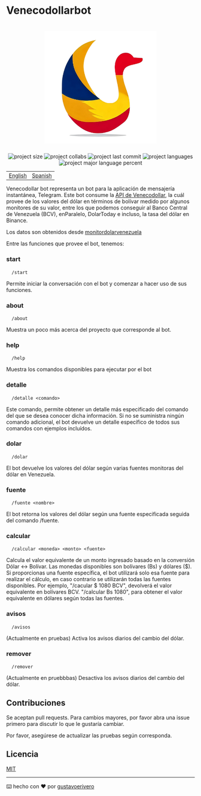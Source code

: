 # Venecodollarbot

<h1 align="center">
  <img src="./assets/goose-removebg.png" alt="venecodollarbot" width="300" height="300" />
</h1>

<div align="center">
  <img src="https://img.shields.io/github/repo-size/gustavoerivero/venecodollarbot" alt="project size" />
  <img src="https://img.shields.io/github/contributors/gustavoerivero/venecodollarbot" alt="project collabs" />
  <img src="https://img.shields.io/github/last-commit/gustavoerivero/venecodollarbot" alt="project last commit" />
  <img src="https://img.shields.io/github/languages/count/gustavoerivero/venecodollarbot" alt="project languages" />
  <img src="https://img.shields.io/github/languages/top/gustavoerivero/venecodollarbot" alt="project major language percent" />
</div>

<div align="center">
  <table>
      <tr>
          <!-- Do not translate this table -->
          <td><a href="./README.md"> English </a></td>
          <td><a href="./README-ES.md"> Spanish </a></td>
      </tr>
  </table>
</div>

Venecodollar bot representa un bot para la aplicación de mensajería instantánea, Telegram. Este bot consume la [API de Venecodollar](https://github.com/gustavoerivero/venecodollar), la cuál provee de los valores del dólar en términos de bolívar medido por algunos monitores de su valor, entre los que podemos conseguir al Banco Central de Venezuela (BCV), enParalelo, DolarToday e incluso, la tasa del dólar en Binance.

Los datos son obtenidos desde [monitordolarvenezuela](www.monitordolarvenezuela.com)

Entre las funciones que provee el bot, tenemos:

### start
```http
  /start
```

Permite iniciar la conversación con el bot y comenzar a hacer uso de sus funciones.

### about
```http
  /about
```

Muestra un poco más acerca del proyecto que corresponde al bot.

### help
```http
  /help
```

Muestra los comandos disponibles para ejecutar por el bot

### detalle
```http
  /detalle <comando>
```

Este comando, permite obtener un detalle más especificado del comando del que se desea conocer dicha información. Si no se suministra ningún comando adicional, el bot devuelve un detalle específico de todos sus comandos con ejemplos incluídos.

### dolar
```http
  /dolar
```

El bot devuelve los valores del dólar según varias fuentes monitoras del dólar en Venezuela.

### fuente
```http
  /fuente <nombre>
```

El bot retorna los valores del dólar según una fuente especificada seguida del comando /fuente.

### calcular
```http
  /calcular <moneda> <monto> <fuente>
```

Calcula el valor equivalente de un monto ingresado basado en la conversión Dólar <-> Bolívar. Las monedas disponibles son bolívares (Bs) y dólares ($). Si proporcionas una fuente específica, el bot utilizará solo esa fuente para realizar el cálculo, en caso contrario se utilizarán todas las fuentes disponibles. Por ejemplo, "/cacular $ 1080 BCV", devolverá el valor equivalente en bolívares BCV. "/calcular Bs 1080", para obtener el valor equivalente en dólares según todas las fuentes.

### avisos
```http
  /avisos
```

(Actualmente en pruebas) Activa los avisos diarios del cambio del dólar.

### remover
```http
  /remover
```

(Actualmente en pruebbbas) Desactiva los avisos diarios del cambio del dólar.

## Contribuciones

Se aceptan pull requests. Para cambios mayores, por favor abra una issue primero para discutir lo que le gustaría cambiar.

Por favor, asegúrese de actualizar las pruebas según corresponda.

## Licencia

[MIT](https://choosealicense.com/licenses/mit/)


---
⌨️ hecho con ❤️ por [gustavoerivero](https://github.com/gustavoerivero)
